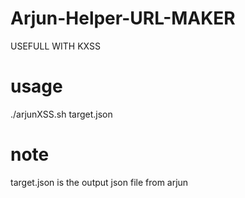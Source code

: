 # Arjun-Helper-URL-MAKER
USEFULL WITH KXSS 

# usage
./arjunXSS.sh target.json

# note
target.json is the output json file from arjun
